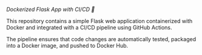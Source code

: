 *Dockerized Flask App with CI/CD 🚀*

This repository contains a simple Flask web application containerized with Docker and integrated with a CI/CD pipeline using GitHub Actions.

The pipeline ensures that code changes are automatically tested, packaged into a Docker image, and pushed to Docker Hub.
